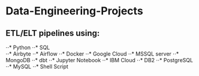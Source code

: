 # Data-Engineering-Projects

## ETL/ELT pipelines using:

⋅⋅* Python 
⋅⋅* SQL  
⋅⋅* Airbyte 
⋅⋅* Airflow 
⋅⋅* Docker 
⋅⋅* Google Cloud 
⋅⋅* MSSQL server 
⋅⋅* MongoDB 
⋅⋅* dbt 
⋅⋅* Jupyter Notebook 
⋅⋅* IBM Cloud
⋅⋅* DB2
⋅⋅* PostgreSQL
⋅⋅* MySQL
⋅⋅* Shell Script

